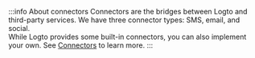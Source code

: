 :::info About connectors
Connectors are the bridges between Logto and third-party services. We have three connector types: SMS, email, and social.<br/>
While Logto provides some built-in connectors, you can also implement your own. See [Connectors](../../references/connectors/README.md) to learn more.
:::
